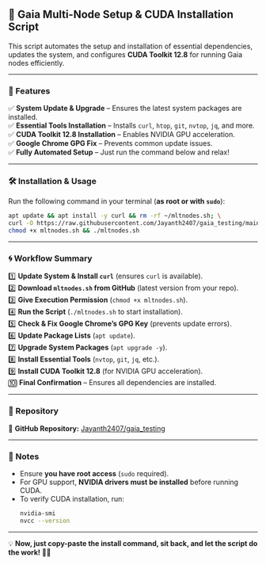 ## 🚀 **Gaia Multi-Node Setup & CUDA Installation Script**  

This script automates the setup and installation of essential dependencies, updates the system, and configures **CUDA Toolkit 12.8** for running Gaia nodes efficiently.  

---

### **📌 Features**
✅ **System Update & Upgrade** – Ensures the latest system packages are installed.  
✅ **Essential Tools Installation** – Installs `curl`, `htop`, `git`, `nvtop`, `jq`, and more.  
✅ **CUDA Toolkit 12.8 Installation** – Enables NVIDIA GPU acceleration.  
✅ **Google Chrome GPG Fix** – Prevents common update issues.  
✅ **Fully Automated Setup** – Just run the command below and relax!  

---

### **🛠️ Installation & Usage**
Run the following command in your terminal (**as root or with `sudo`**):  

```bash
apt update && apt install -y curl && rm -rf ~/mltnodes.sh; \
curl -O https://raw.githubusercontent.com/Jayanth2407/gaia_testing/main/mltnodes.sh && \
chmod +x mltnodes.sh && ./mltnodes.sh
```

---

### **🌀 Workflow Summary**
1️⃣ **Update System & Install `curl`** (ensures `curl` is available).  
2️⃣ **Download `mltnodes.sh` from GitHub** (latest version from your repo).  
3️⃣ **Give Execution Permission** (`chmod +x mltnodes.sh`).  
4️⃣ **Run the Script** (`./mltnodes.sh` to start installation).  
5️⃣ **Check & Fix Google Chrome’s GPG Key** (prevents update errors).  
6️⃣ **Update Package Lists** (`apt update`).  
7️⃣ **Upgrade System Packages** (`apt upgrade -y`).  
8️⃣ **Install Essential Tools** (`nvtop`, `git`, `jq`, etc.).  
9️⃣ **Install CUDA Toolkit 12.8** (for NVIDIA GPU acceleration).  
🔟 **Final Confirmation** – Ensures all dependencies are installed.  

---

### **🔗 Repository**
📂 **GitHub Repository:** [Jayanth2407/gaia_testing](https://github.com/Jayanth2407/gaia_testing)  

---

### **📌 Notes**
- Ensure **you have root access** (`sudo` required).  
- For GPU support, **NVIDIA drivers must be installed** before running CUDA.  
- To verify CUDA installation, run:  
  ```bash
  nvidia-smi
  nvcc --version
  ```

---

💡 **Now, just copy-paste the install command, sit back, and let the script do the work! 🚀🔥**
